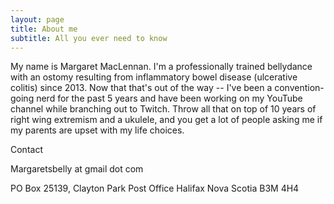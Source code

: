 ```yaml
---
layout: page
title: About me
subtitle: All you ever need to know
---
```


My name is Margaret MacLennan. I'm a professionally trained bellydance with an ostomy resulting from inflammatory bowel disease (ulcerative colitis) since 2013. Now that that's out of the way --
I've been a convention-going nerd for the past 5 years and have been working on my YouTube channel while branching out to Twitch. Throw all that on top of 10 years of right wing extremism and a ukulele, and you get a lot of people asking me if my parents are upset with my life choices.

Contact

Margaretsbelly at gmail dot com

PO Box 25139, Clayton Park Post Office
Halifax Nova Scotia
B3M 4H4
